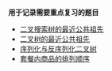**用于记录需要重点复习的题目**

- [二叉搜索树的最近公共祖先](https://leetcode.cn/problems/er-cha-sou-suo-shu-de-zui-jin-gong-gong-zu-xian-lcof)
- [二叉树的最近公共祖先](https://leetcode.cn/problems/er-cha-shu-de-zui-jin-gong-gong-zu-xian-lcof)
- [序列化与反序列化二叉树](https://leetcode.cn/problems/xu-lie-hua-er-cha-shu-lcof)
- [套餐内商品的排列顺序](https://leetcode.cn/problems/zi-fu-chuan-de-pai-lie-lcof)
